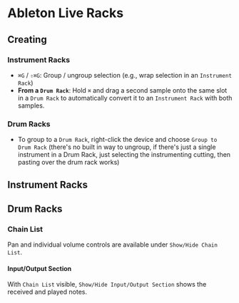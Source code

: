 # Ableton Live Racks

## Creating

### Instrument Racks

- `⌘G` / `⇧⌘G`: Group / ungroup selection (e.g., wrap selection in an `Instrument Rack`)
- **From a `Drum Rack`**: Hold `⌘` and drag a second sample onto the same slot in a `Drum Rack` to automatically convert it to an `Instrument Rack` with both samples.

### Drum Racks

- To group to a `Drum Rack`, right-click the device and choose `Group to Drum Rack` (there's no built in way to ungroup, if there's just a single instrument in a Drum Rack, just selecting the instrumenting cutting, then pasting over the drum rack works)

## Instrument Racks

## Drum Racks

### Chain List

Pan and individual volume controls are available under `Show/Hide Chain List`.

#### Input/Output Section

With `Chain List` visible, `Show/Hide Input/Output Section` shows the received and played notes.
